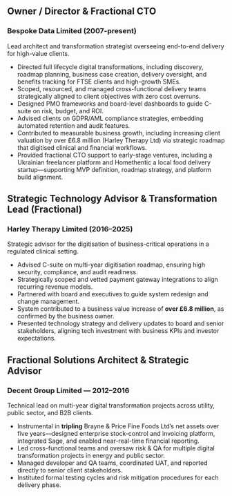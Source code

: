 ## Owner / Director & Fractional CTO
### Bespoke Data Limited (2007-present)
Lead architect and transformation strategist overseeing end-to-end delivery for high-value clients.
- Directed full lifecycle digital transformations, including discovery, roadmap planning, business case creation, delivery oversight, and benefits tracking for FTSE clients and high-growth SMEs.
- Scoped, resourced, and managed cross-functional delivery teams strategically aligned to client objectives with zero cost overruns.
- Designed PMO frameworks and board-level dashboards to guide C-suite on risk, budget, and ROI.
- Advised clients on GDPR/AML compliance strategies, embedding automated retention and audit features.
- Contributed to measurable business growth, including increasing client valuation by over £6.8 million (Harley Therapy Ltd) via strategic roadmap that digitised clinical and financial workflows.
- Provided fractional CTO support to early-stage ventures, including a Ukrainian freelancer platform and Homethentic a local food delivery startup—supporting MVP definition, roadmap strategy, and platform build alignment.

## Strategic Technology Advisor & Transformation Lead (Fractional)
### Harley Therapy Limited (2016–2025)
Strategic advisor for the digitisation of business-critical operations in a regulated clinical setting.
- Advised C-suite on multi-year digitisation roadmap, ensuring high security, compliance, and audit readiness.
- Strategically scoped and vetted payment gateway integrations to align recurring revenue models.
- Partnered with board and executives to guide system redesign and change management.
- System contributed to a business value increase of **over £6.8 million**, as confirmed by the business owner.
- Presented technology strategy and delivery updates to board and senior stakeholders, aligning tech investment with business KPIs and investor expectations.

## Fractional Solutions Architect & Strategic Advisor
### Decent Group Limited — 2012–2016
Technical lead on multi-year digital transformation projects across utility, public sector, and B2B clients.
- Instrumental in **tripling** Brayne & Price Fine Foods Ltd’s net assets over five years—designed enterprise stock-control and invoicing platform, integrated Sage, and enabled near-real-time financial reporting.
- Led cross-functional teams and oversaw risk & QA for multiple digital transformation projects in energy and public sector.
- Managed developer and QA teams, coordinated UAT, and reported directly to senior client stakeholders.
- Instituted formal testing cycles and risk mitigation procedures for each delivery phase.
